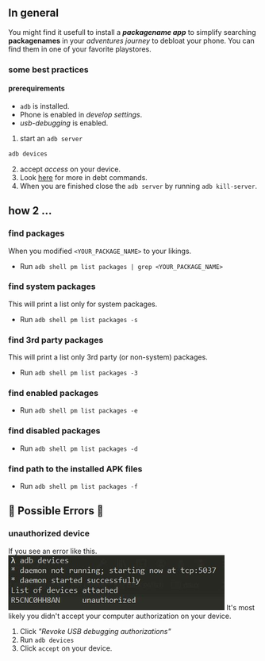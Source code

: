 ## In general
You might find it usefull to install a ***packagename app*** to simplify searching **packagenames** in your *adventures journey* to debloat your phone.
You can find them in one of your favorite playstores.

### some best practices

#### prerequirements
-  `adb` is installed.
-  Phone is enabled in *develop settings*.
- *usb-debugging* is enabled.

1. start an `adb server`
```s
adb devices
```
2. accept *access* on your device.
3. Look [here](bloadwarelist_S21.md) for more in debt commands.
4. When you are finished close the `adb server` by running `adb kill-server`.

## how 2 ...
### find packages
When you modified `<YOUR_PACKAGE_NAME>` to your likings.
- Run `adb shell pm list packages | grep <YOUR_PACKAGE_NAME>`

### find system packages
This will print a list only for system packages.
- Run `adb shell pm list packages -s`
### find 3rd party packages
This will print a list only 3rd party (or non-system) packages.
- Run `adb shell pm list packages -3`
### find enabled packages
- Run `adb shell pm list packages -e`
### find disabled packages
- Run `adb shell pm list packages -d`
### find path to the installed APK files
- Run `adb shell pm list packages -f`

## :hankey: Possible Errors :hankey:
### unauthorized device
If you see an error like this. 
![](images/device_unauthorized.JPG)
It's most likely you didn't accept your computer authorization on your device.
1. Click *"Revoke USB debugging authorizations"*
2. Run `adb devices`
3. Click `accept` on your device.
